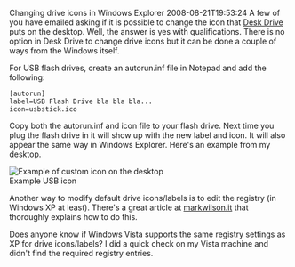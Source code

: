 Changing drive icons in Windows Explorer
2008-08-21T19:53:24
A few of you have emailed asking if it is possible to change the icon that [Desk Drive](http://mike-ward.net/deskdrive) puts on the desktop. Well, the answer is yes with qualifications. There is no option in Desk Drive to change drive icons but it can be done a couple of ways from the Windows itself.

For USB flash drives, create an autorun.inf file in Notepad and add the following:
    
    [autorun]
    label=USB Flash Drive bla bla bla...
    icon=usbstick.ico

Copy both the autorun.inf and icon file to your flash drive. Next time you plug the flash drive in it will show up with the new label and icon. It will also appear the same way in Windows Explorer. Here's an example from my desktop.

![Example of custom icon on the desktop](http://mike-ward.net/content/images/blog/ChangingDriveIcons_DD36/usbstick.png)   
Example USB icon

Another way to modify default drive icons/labels is to edit the registry (in Windows XP at least). There's a great article at [markwilson.it](http://www.markwilson.co.uk/blog/2006/02/changing-drive-icons-in-windows.htm) that thoroughly explains how to do this.

Does anyone know if Windows Vista supports the same registry settings as XP for drive icons/labels? I did a quick check on my Vista machine and didn't find the required registry entries.
